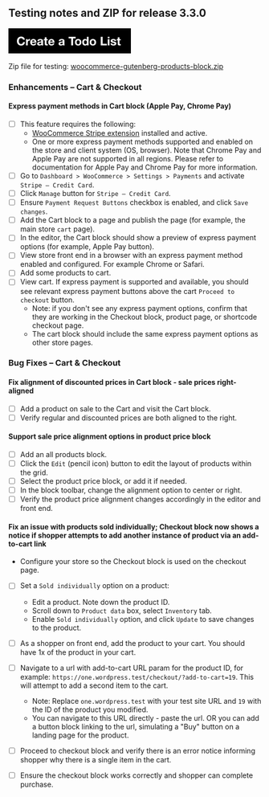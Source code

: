 ## Testing notes and ZIP for release 3.3.0

[![Create Todo list](https://raw.githubusercontent.com/senadir/todo-my-markdown/master/public/github-button.svg?sanitize=true)](https://git-todo.netlify.app/create)

Zip file for testing: [woocommerce-gutenberg-products-block.zip](https://github.com/woocommerce/woocommerce-gutenberg-products-block/files/5148289/woocommerce-gutenberg-products-block.zip)

### Enhancements – Cart & Checkout   <!-- heading -->

#### Express payment methods in Cart block (Apple Pay, Chrome Pay)  <!-- heading -->

- [ ] This feature requires the following:
  - [WooCommerce Stripe extension](https://woocommerce.com/products/stripe) installed and active.
  - One or more express payment methods supported and enabled on the store and client system (OS, browser). Note that Chrome Pay and Apple Pay are not supported in all regions. Please refer to documentation for Apple Pay and Chrome Pay for more information.
- [ ] Go to `Dashboard > WooCommerce > Settings > Payments` and activate `Stripe – Credit Card`.
- [ ] Click `Manage` button for `Stripe – Credit Card`.
- [ ] Ensure `Payment Request Buttons` checkbox is enabled, and click `Save changes`.
- [ ] Add the Cart block to a page and publish the page (for example, the main store `cart` page).
- [ ] In the editor, the Cart block should show a preview of express payment options (for example, Apple Pay button).
- [ ] View store front end in a browser with an express payment method enabled and configured. For example Chrome or Safari.
- [ ] Add some products to cart.
- [ ] View cart. If express payment is supported and available, you should see relevant express payment buttons above the cart `Proceed to checkout` button.
  - Note: if you don't see any express payment options, confirm that they are working in the Checkout block, product page, or shortcode checkout page. 
  - The cart block should include the same express payment options as other store pages.

### Bug Fixes – Cart & Checkout   <!-- heading -->

#### Fix alignment of discounted prices in Cart block - sale prices right-aligned  <!-- heading -->

- [ ] Add a product on sale to the Cart and visit the Cart block.
- [ ] Verify regular and discounted prices are both aligned to the right.

#### Support sale price alignment options in product price block  <!-- heading -->

- [ ] Add an all products block. 
- [ ] Click the `Edit` (pencil icon) button to edit the layout of products within the grid.
- [ ] Select the product price block, or add it if needed.
- [ ] In the block toolbar, change the alignment option to center or right.
- [ ] Verify the product price alignment changes accordingly in the editor and front end.

#### Fix an issue with products sold individually; Checkout block now shows a notice if shopper attempts to add another instance of product via an add-to-cart link  <!-- heading -->

- Configure your store so the Checkout block is used on the checkout page.
- [ ] Set a `Sold individually` option on a product:
  - Edit a product. Note down the product ID.
  - Scroll down to `Product data` box, select `Inventory` tab.
  - Enable `Sold individually` option, and click `Update` to save changes to the product.
- [ ] As a shopper on front end, add the product to your cart. You should have 1x of the product in your cart. 
- [ ] Navigate to a url with add-to-cart URL param for the product ID, for example: `https://one.wordpress.test/checkout/?add-to-cart=19`. This will attempt to add a second item to the cart.
  - Note: Replace `one.wordpress.test` with your test site URL and `19` with the ID of the product you modified.
  - You can navigate to this URL directly - paste the url. OR you can add a button block linking to the url, simulating a "Buy" button on a landing page for the product.
- [ ] Proceed to checkout block and verify there is an error notice informing shopper why there is a single item in the cart.
- [ ] Ensure the checkout block works correctly and shopper can complete purchase.

